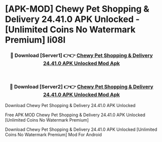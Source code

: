 # [APK-MOD] Chewy  Pet Shopping & Delivery 24.41.0 APK Unlocked - [Unlimited Coins No Watermark Premium] li08l



<div align="center">
<h3>🔴 Download [Server1] 👉👉 <a href="https://momento.my/?title=Chewy__Pet_Shopping_&_Delivery_24.41.0_APK_Unlocked">Chewy  Pet Shopping & Delivery 24.41.0 APK Unlocked Mod Apk</a></h3><br>

<h3>🔴 Download [Server2] 👉👉 <a href="https://momento.my/?title=Chewy__Pet_Shopping_&_Delivery_24.41.0_APK_Unlocked">Chewy  Pet Shopping & Delivery 24.41.0 APK Unlocked Mod Apk</a></h3>
</div>



Download Chewy  Pet Shopping & Delivery 24.41.0 APK Unlocked 

Free APK MOD Chewy  Pet Shopping & Delivery 24.41.0 APK Unlocked [Unlimited Coins No Watermark Premium]

Download Chewy  Pet Shopping & Delivery 24.41.0 APK Unlocked [Unlimited Coins No Watermark Premium] Mod For Android
